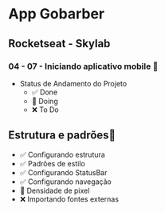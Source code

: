 # App Gobarber
## Rocketseat - Skylab
### 04 - 07 - Iniciando aplicativo mobile 📍
- Status de Andamento do Projeto
  - ✅ Done
  - 📍 Doing
  - ❌ To Do

## Estrutura e padrões📍
* ✅ Configurando estrutura
* ✅ Padrões de estilo
* ✅ Configurando StatusBar
* ✅ Configurando navegação
* 📍 Densidade de pixel
* ❌ Importando fontes externas





